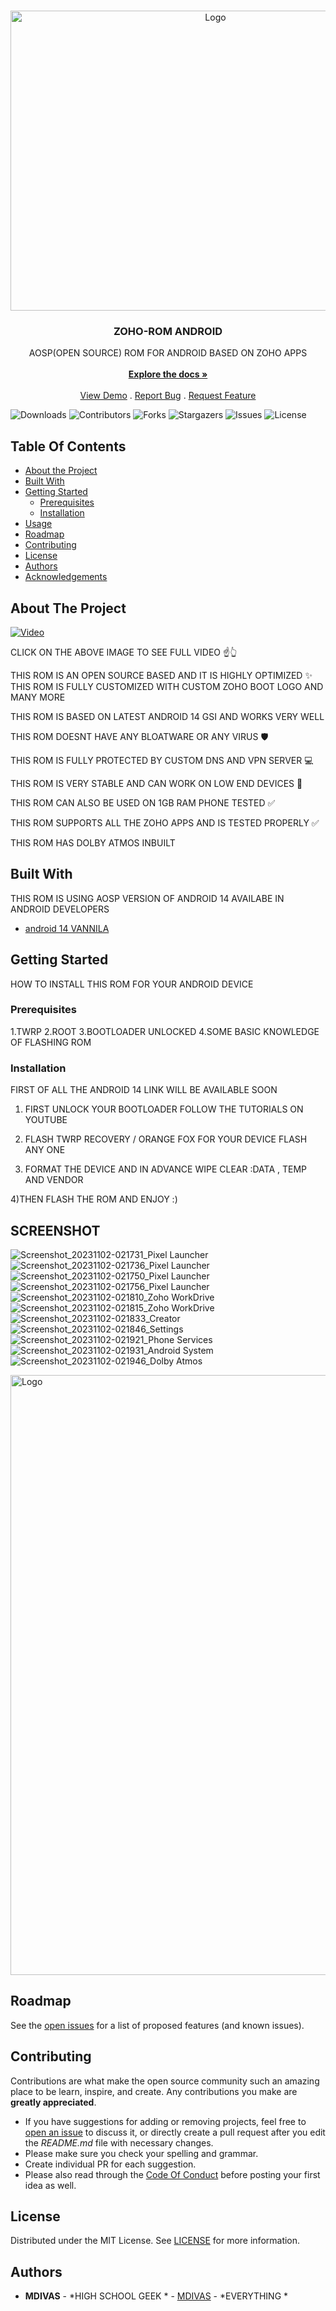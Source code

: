 <br/>
<p align="center">
  <a href="https://github.com/MDIVAS/ZOHO-ROM">
    <img src="https://cdn.dribbble.com/users/2475489/screenshots/10958341/media/1a42f156117294570ccd94f0b79a7395.gif" alt="Logo" width="640" height="480">
  </a>

  <h3 align="center">ZOHO-ROM ANDROID</h3>

  <p align="center">
    AOSP(OPEN SOURCE) ROM FOR ANDROID BASED ON ZOHO APPS
    <br/>
    <br/>
    <a href="https://github.com/MDIVAS/ZOHO-ROM"><strong>Explore the docs »</strong></a>
    <br/>
    <br/>
    <a href="https://github.com/MDIVAS/ZOHO-ROM">View Demo</a>
    .
    <a href="https://github.com/MDIVAS/ZOHO-ROM/issues">Report Bug</a>
    .
    <a href="https://github.com/MDIVAS/ZOHO-ROM/issues">Request Feature</a>
  </p>
</p>

![Downloads](https://img.shields.io/github/downloads/MDIVAS/ZOHO-ROM/total) ![Contributors](https://img.shields.io/github/contributors/MDIVAS/ZOHO-ROM?color=dark-green) ![Forks](https://img.shields.io/github/forks/MDIVAS/ZOHO-ROM?style=social) ![Stargazers](https://img.shields.io/github/stars/MDIVAS/ZOHO-ROM?style=social) ![Issues](https://img.shields.io/github/issues/MDIVAS/ZOHO-ROM) ![License](https://img.shields.io/github/license/MDIVAS/ZOHO-ROM) 

## Table Of Contents

* [About the Project](#about-the-project)
* [Built With](#built-with)
* [Getting Started](#getting-started)
  * [Prerequisites](#prerequisites)
  * [Installation](#installation)
* [Usage](#usage)
* [Roadmap](#roadmap)
* [Contributing](#contributing)
* [License](#license)
* [Authors](#authors)
* [Acknowledgements](#acknowledgements)

## About The Project

 
[![Video](https://img.youtube.com/vi/uwVby31zlgA/maxresdefault.jpg)](https://www.youtube.com/watch?v=uwVby31zlgA)
 
 
 
 CLICK ON THE ABOVE IMAGE TO SEE FULL VIDEO ☝👆
            



THIS ROM IS AN OPEN SOURCE BASED  AND IT IS HIGHLY OPTIMIZED  ✨
THIS ROM IS FULLY CUSTOMIZED WITH CUSTOM ZOHO BOOT LOGO AND MANY MORE

THIS ROM IS BASED ON LATEST ANDROID 14 GSI AND WORKS VERY WELL

THIS ROM DOESNT HAVE ANY BLOATWARE OR ANY VIRUS 🛡

THIS ROM IS FULLY PROTECTED BY CUSTOM DNS AND VPN SERVER 💻

THIS ROM IS VERY STABLE AND CAN WORK ON LOW END DEVICES 📱

THIS ROM CAN ALSO BE USED ON 1GB RAM PHONE TESTED ✅

THIS ROM SUPPORTS ALL THE ZOHO APPS AND IS TESTED PROPERLY ✅

THIS ROM HAS DOLBY ATMOS INBUILT 



## Built With

THIS ROM IS USING AOSP VERSION OF ANDROID 14 AVAILABE IN ANDROID DEVELOPERS

* [android 14 VANNILA](https://developer.android.com/about/versions/14/get)

## Getting Started

HOW TO INSTALL THIS ROM FOR YOUR ANDROID DEVICE

### Prerequisites

1.TWRP
2.ROOT
3.BOOTLOADER UNLOCKED 
4.SOME BASIC KNOWLEDGE OF FLASHING ROM 


### Installation

FIRST OF ALL THE ANDROID 14 LINK WILL BE AVAILABLE SOON

1) FIRST UNLOCK YOUR BOOTLOADER 
FOLLOW THE TUTORIALS ON YOUTUBE 

2) FLASH TWRP RECOVERY / ORANGE FOX FOR YOUR DEVICE
FLASH ANY ONE 

3) FORMAT THE DEVICE AND IN ADVANCE WIPE 
CLEAR :DATA , TEMP AND VENDOR 

4)THEN FLASH THE ROM AND ENJOY :)

## SCREENSHOT
![Screenshot_20231102-021731_Pixel Launcher](https://github.com/MDIVAS/ZOHO-ROM/assets/127883304/142993ce-e406-4140-84c2-bc6f852dc794)
![Screenshot_20231102-021736_Pixel Launcher](https://github.com/MDIVAS/ZOHO-ROM/assets/127883304/c865b6cd-de02-46e1-ad1e-6abf56fbf639)
![Screenshot_20231102-021750_Pixel Launcher](https://github.com/MDIVAS/ZOHO-ROM/assets/127883304/dc4f4aae-67b9-4888-ba39-d5073fd6642e)
![Screenshot_20231102-021756_Pixel Launcher](https://github.com/MDIVAS/ZOHO-ROM/assets/127883304/2534953c-1b0e-43c4-ac0a-4eb220575ea8)
![Screenshot_20231102-021810_Zoho WorkDrive](https://github.com/MDIVAS/ZOHO-ROM/assets/127883304/b02985d6-ff1d-47e8-81ca-45e5435b9572)
![Screenshot_20231102-021815_Zoho WorkDrive](https://github.com/MDIVAS/ZOHO-ROM/assets/127883304/325221ad-abd8-49cf-a610-ab018affff8c)
![Screenshot_20231102-021833_Creator](https://github.com/MDIVAS/ZOHO-ROM/assets/127883304/aab2edb2-eab9-4317-bb9f-f9b3a4d1b478)
![Screenshot_20231102-021846_Settings](https://github.com/MDIVAS/ZOHO-ROM/assets/127883304/eb60b089-289f-417e-aa7e-b15286091ed1)
![Screenshot_20231102-021921_Phone Services](https://github.com/MDIVAS/ZOHO-ROM/assets/127883304/e08ed028-0de0-4e33-9c90-b188255492e3)
![Screenshot_20231102-021931_Android System](https://github.com/MDIVAS/ZOHO-ROM/assets/127883304/09decec3-838f-47f3-a735-1363c262a415)
![Screenshot_20231102-021946_Dolby Atmos](https://github.com/MDIVAS/ZOHO-ROM/assets/127883304/1e674e54-d40d-4b4e-b626-e8ef88d0164d)

<img src="https://github.com/MDIVAS/ZOHO-ROM/assets/127883304/142993ce-e406-4140-84c2-bc6f852dc794" alt="Logo" width="540" height="960">





## Roadmap

See the [open issues](https://github.com/MDIVAS/ZOHO-ROM/issues) for a list of proposed features (and known issues).

## Contributing

Contributions are what make the open source community such an amazing place to be learn, inspire, and create. Any contributions you make are **greatly appreciated**.
* If you have suggestions for adding or removing projects, feel free to [open an issue](https://github.com/MDIVAS/ZOHO-ROM/issues/new) to discuss it, or directly create a pull request after you edit the *README.md* file with necessary changes.
* Please make sure you check your spelling and grammar.
* Create individual PR for each suggestion.
* Please also read through the [Code Of Conduct](https://github.com/MDIVAS/ZOHO-ROM/blob/main/CODE_OF_CONDUCT.md) before posting your first idea as well.





## License

Distributed under the MIT License. See [LICENSE](https://github.com/MDIVAS/ZOHO-ROM/blob/main/LICENSE.md) for more information.

## Authors

* **MDIVAS** - *HIGH SCHOOL GEEK * - [MDIVAS](https://github.com/MDIVAS) - *EVERYTHING *

